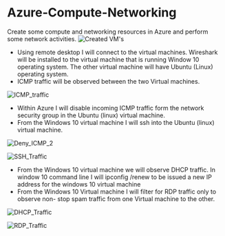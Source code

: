 # Azure-Compute-Networking
Create some compute and networking resources in Azure and perform some network activities. 
![Created VM's](https://github.com/88Qua19/Azure-Compute-Networking/assets/169956201/fe48970c-2a0f-4f82-8d6c-8e590b01f5be)
<ul>
<li>Using remote desktop I will connect to the virtual machines. Wireshark will be installed to the virtual machine that is running Window 10 operating system. The other virtual machine will have Ubuntu (Linux) operating system.</li> 
<li>ICMP traffic will be observed between the two Virtual machines.</li> 
</ul>

![ICMP_traffic](https://github.com/88Qua19/Azure-Compute-Networking/assets/169956201/49f905a6-ba66-43ab-b3a9-c5a30458f143)

<ul>
<li>Within Azure I will disable incoming ICMP traffic form the network security group in the Ubuntu (linux) virtual machine. </li>
<li>From the Windows 10 virtual machine I will ssh into the Ubuntu (linux) virtual machine.</li>
</ul>

![Deny_ICMP_2](https://github.com/88Qua19/Azure-Compute-Networking/assets/169956201/ee7ced4f-048e-4bd4-a93a-d7591d835ec1)

![SSH_Traffic](https://github.com/88Qua19/Azure-Compute-Networking/assets/169956201/99410c6b-d02a-40e7-b33a-688f2dda3c0f)

<ul>
<li>From the Windows 10 virtual machine we will observe DHCP traffic. In window 10 command line I will  ipconfig /renew to be issued a new IP address for the windows 10 virtual machine</li>
<li>From the Windows 10 Virtual machine I will filter for RDP traffic only to observe non- stop spam traffic from one Virtual machine to the other. </li>
</ul>

![DHCP_Traffic](https://github.com/88Qua19/Azure-Compute-Networking/assets/169956201/eea792d0-e34b-46c0-a45b-44d458c43986)

![RDP_Traffic](https://github.com/88Qua19/Azure-Compute-Networking/assets/169956201/5f2ab2be-b2d6-4c63-87a6-3eaa0db0ab1d)
